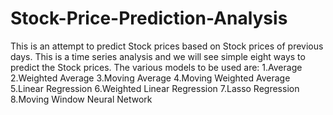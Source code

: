 # Stock-Price-Prediction-Analysis
This is an attempt to predict Stock prices based on Stock prices of previous days.
This is a time series analysis and we will see simple eight ways to predict the Stock prices. The various models to be used are:
1.Average
2.Weighted Average
3.Moving Average
4.Moving Weighted Average
5.Linear Regression
6.Weighted Linear Regression
7.Lasso Regression
8.Moving Window Neural Network
